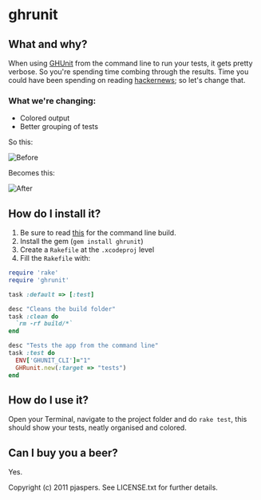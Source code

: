 # ghrunit

## What and why?
When using [GHUnit](http://gabriel.github.com/gh-unit/) from the command line to run your tests, it gets pretty verbose. So you're spending time combing through the results. Time you could have been spending on reading [hackernews](http://news.ycombinator.com/); so let's change that.

### What we're changing:

* Colored output
* Better grouping of tests

So this:

![Before](http://dl.dropbox.com/u/16204/ghrunit/before.png)

Becomes this:

![After](http://dl.dropbox.com/u/16204/ghrunit/after.png)

## How do I install it?

1. Be sure to read [this](http://gabriel.github.com/gh-unit/_command_line.html) for the command line build.
2. Install the gem (`gem install ghrunit`)
3. Create a `Rakefile` at the `.xcodeproj` level
4. Fill the `Rakefile` with:

```ruby
require 'rake'
require 'ghrunit'

task :default => [:test]

desc "Cleans the build folder"
task :clean do
  `rm -rf build/*`
end

desc "Tests the app from the command line"
task :test do
  ENV['GHUNIT_CLI']="1"
  GHRunit.new(:target => "tests")
end
```

## How do I use it?

Open your Terminal, navigate to the project folder and do `rake test`, this should show your tests, neatly organised and colored.

## Can I buy you a beer?

Yes.

Copyright (c) 2011 pjaspers. See LICENSE.txt for
further details.

